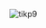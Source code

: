  ![tikp9](https://github.com/ajeetuncadmay/Tic-Tac-Toe-game-code-in-python-/assets/149367783/bc24ecea-4dc2-4afa-b735-d18898440592)
